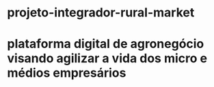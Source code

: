 # projeto-integrador-rural-market
# plataforma digital de agronegócio visando agilizar a vida dos micro e médios empresários

